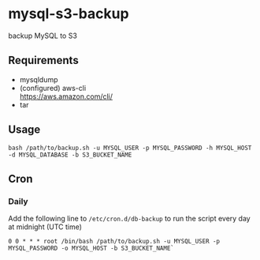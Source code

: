 mysql-s3-backup
===============

backup MySQL to S3

Requirements
---------------

* mysqldump
* (configured) aws-cli  
https://aws.amazon.com/cli/
* tar

## Usage

`bash /path/to/backup.sh -u MYSQL_USER -p MYSQL_PASSWORD -h MYSQL_HOST -d MYSQL_DATABASE -b S3_BUCKET_NAME`

## Cron

### Daily

Add the following line to `/etc/cron.d/db-backup` to run the script every day at midnight (UTC time)

    0 0 * * * root /bin/bash /path/to/backup.sh -u MYSQL_USER -p MYSQL_PASSWORD -o MYSQL_HOST -b S3_BUCKET_NAME`
